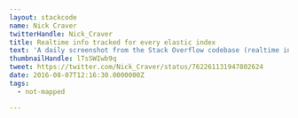```yaml
---
layout: stackcode
name: Nick Craver
twitterHandle: Nick_Craver
title: Realtime info tracked for every elastic index
text: 'A daily screenshot from the Stack Overflow codebase (realtime info tracked for every elastic index). '
thumbnailHandle: lTsSWIwb9q
tweet: https://twitter.com/Nick_Craver/status/762261131947802624
date: 2016-08-07T12:16:30.0000000Z
tags:
  - not-mapped

---
```

